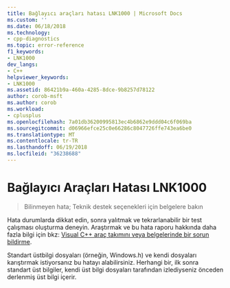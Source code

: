 ```yaml
---
title: Bağlayıcı araçları hatası LNK1000 | Microsoft Docs
ms.custom: ''
ms.date: 06/18/2018
ms.technology:
- cpp-diagnostics
ms.topic: error-reference
f1_keywords:
- LNK1000
dev_langs:
- C++
helpviewer_keywords:
- LNK1000
ms.assetid: 86421b9a-460a-4285-8dce-9b8257d78122
author: corob-msft
ms.author: corob
ms.workload:
- cplusplus
ms.openlocfilehash: 7a01db36200995813ec4b6862e9ddd04c6f069ba
ms.sourcegitcommit: d06966efce25c0e66286c8047726ffe743ea6be0
ms.translationtype: MT
ms.contentlocale: tr-TR
ms.lasthandoff: 06/19/2018
ms.locfileid: "36238688"
---
```

# <a name="linker-tools-error-lnk1000"></a>Bağlayıcı Araçları Hatası LNK1000

> Bilinmeyen hata; Teknik destek seçenekleri için belgelere bakın

Hata durumlarda dikkat edin, sonra yalıtmak ve tekrarlanabilir bir test çalışması oluşturma deneyin. Araştırmak ve bu hata raporu hakkında daha fazla bilgi için bkz: [Visual C++ araç takımını veya belgelerinde bir sorun bildirme](../../how-to-report-a-problem-with-the-visual-cpp-toolset.md).

Standart üstbilgi dosyaları (örneğin, Windows.h) ve kendi dosyaları karıştırmak istiyorsanız bu hatayı alabilirsiniz. Herhangi bir, ilk sonra standart üst bilgiler, kendi üst bilgi dosyaları tarafından izlediyseniz önceden derlenmiş üst bilgi içerir.